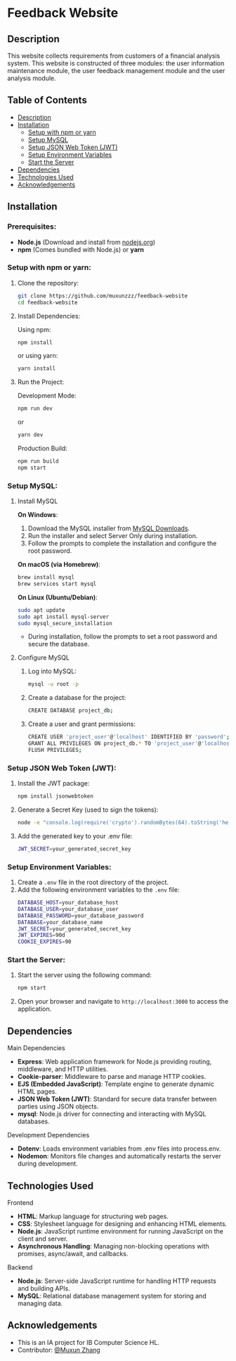 # Feedback Website

## Description
This website collects requirements from customers of a financial analysis system. This website is constructed of three modules: the user information maintenance module, the user feedback management module and the user analysis module.

## Table of Contents
- [Description](#description)
- [Installation](#installation)
   - [Setup with npm or yarn](#setup-with-npm-or-yarn)
   - [Setup MySQL](#setup-mysql)
   - [Setup JSON Web Token (JWT)](#setup-json-web-token-jwt)
   - [Setup Environment Variables](#setup-environment-variables)
   - [Start the Server](#start-the-server)
- [Dependencies](#dependencies)
- [Technologies Used](#technologies-used)
- [Acknowledgements](#acknowledgements)

## Installation

### Prerequisites:
- **Node.js** (Download and install from [nodejs.org](https://nodejs.org))
- **npm** (Comes bundled with Node.js) or **yarn**

### Setup with npm or yarn:
1. Clone the repository:
   
   ```bash
   git clone https://github.com/muxunzzz/feedback-website
   cd feedback-website
   ```
3. Install Dependencies:
    
   Using npm:
   ```bash
   npm install
   ```
   or using yarn:
   ```bash
   yarn install
   ```
5. Run the Project:
   
   Development Mode:
   ```bash
   npm run dev
   ```
   or
   ```bash
   yarn dev
   ```
   Production Build:
   ```bash
   npm run build
   npm start
   ```

### Setup MySQL:
1. Install MySQL

   **On Windows**:
   1. Download the MySQL installer from [MySQL Downloads](https://dev.mysql.com/downloads/installer/).
	2.	Run the installer and select Server Only during installation.
	3.	Follow the prompts to complete the installation and configure the root password.

   **On macOS (via Homebrew)**:
   ```bash
   brew install mysql
   brew services start mysql
   ```
   
   **On Linux (Ubuntu/Debian)**:
   ```bash
   sudo apt update
   sudo apt install mysql-server
   sudo mysql_secure_installation
   ```

   - During installation, follow the prompts to set a root password and secure the database.
  
2. Configure MySQL

   1. Log into MySQL:
      ```bash
      mysql -u root -p  
      ```
   2. Create a database for the project:
      ```bash
      CREATE DATABASE project_db;
      ```
   3. Create a user and grant permissions:
      ```bash
      CREATE USER 'project_user'@'localhost' IDENTIFIED BY 'password';  
      GRANT ALL PRIVILEGES ON project_db.* TO 'project_user'@'localhost';  
      FLUSH PRIVILEGES;  
      ```

### Setup JSON Web Token (JWT):

1. Install the JWT package:
   ```bash
   npm install jsonwebtoken  
   ```
2. Generate a Secret Key (used to sign the tokens):
   ```bash
   node -e "console.log(require('crypto').randomBytes(64).toString('hex'))"  
   ```
3. Add the generated key to your .env file:
   ```bash
   JWT_SECRET=your_generated_secret_key
   ```

### Setup Environment Variables:
1. Create a `.env` file in the root directory of the project.
2. Add the following environment variables to the `.env` file:
   ```bash
   DATABASE_HOST=your_database_host
   DATABASE_USER=your_database_user
   DATABASE_PASSWORD=your_database_password
   DATABASE=your_database_name
   JWT_SECRET=your_generated_secret_key
   JWT_EXPIRES=90d
   COOKIE_EXPIRES=90
   ```

### Start the Server:
1. Start the server using the following command:
   ```bash
   npm start
   ```
2. Open your browser and navigate to `http://localhost:3000` to access the application.

## Dependencies

Main Dependencies
- **Express**: Web application framework for Node.js providing routing, middleware, and HTTP utilities.
- **Cookie-parser**: Middleware to parse and manage HTTP cookies.
- **EJS (Embedded JavaScript)**: Template engine to generate dynamic HTML pages.
- **JSON Web Token (JWT)**: Standard for secure data transfer between parties using JSON objects.
- **mysql**: Node.js driver for connecting and interacting with MySQL databases.

Development Dependencies
- **Dotenv**: Loads environment variables from .env files into process.env.
- **Nodemon**: Monitors file changes and automatically restarts the server during development.

## Technologies Used

Frontend
- **HTML**: Markup language for structuring web pages.
- **CSS**: Stylesheet language for designing and enhancing HTML elements.
- **Node.js**: JavaScript runtime environment for running JavaScript on the client and server.
- **Asynchronous Handling**: Managing non-blocking operations with promises, async/await, and callbacks.

Backend
- **Node.js**: Server-side JavaScript runtime for handling HTTP requests and building APIs.
- **MySQL**: Relational database management system for storing and managing data.

## Acknowledgements
- This is an IA project for IB Computer Science HL.
- Contributor: [@Muxun Zhang](https://github.com/muxunzzz)
